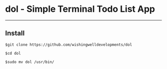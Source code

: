 # dol - Simple Terminal Todo List App
-------------------------------------
## Install

```
$git clone https://github.com/wishingwelldevelopments/dol

$cd dol

$sudo mv dol /usr/bin/
```
